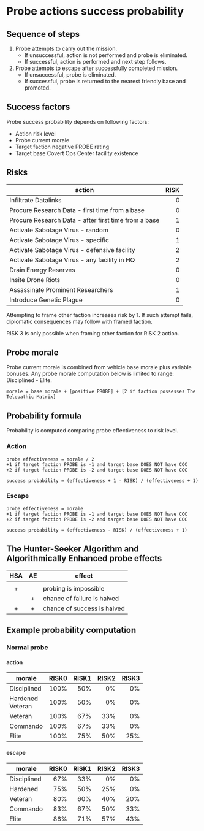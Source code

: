 # Probe actions success probability

## Sequence of steps

1. Probe attempts to carry out the mission.
   * If unsuccessful, action is not performed and probe is eliminated.
   * If successful, action is performed and next step follows.
2. Probe attempts to escape after successfully completed mission.
   * If unsuccessful, probe is eliminated.
   * If successful, probe is returned to the nearest friendly base and promoted.

## Success factors

Probe success probability depends on following factors:

* Action risk level
* Probe current morale
* Target faction negative PROBE rating
* Target base Covert Ops Center facility existence

## Risks

| action | RISK |
| ---- | ----: |
| Infiltrate Datalinks | 0 |
| Procure Research Data - first time from a base | 0 |
| Procure Research Data - after first time from a base | 1 |
| Activate Sabotage Virus - random | 0 |
| Activate Sabotage Virus - specific | 1 |
| Activate Sabotage Virus - defensive facility | 2 |
| Activate Sabotage Virus - any facility in HQ | 2 |
| Drain Energy Reserves | 0 |
| Insite Drone Riots | 0 |
| Assassinate Prominent Researchers | 1 |
| Introduce Genetic Plague | 0 |

Attempting to frame other faction increases risk by 1. If such attempt fails, diplomatic consequences may follow with framed faction.

RISK 3 is only possible when framing other faction for RISK 2 action.

## Probe morale

Probe current morale is combined from vehicle base morale plus variable bonuses.
Any probe morale computation below is limited to range: Disciplined - Elite.

```
morale = base morale + [positive PROBE] + [2 if faction possesses The Telepathic Matrix]
```

## Probability formula

Probability is computed comparing probe effectiveness to risk level.

### Action

```
probe effectiveness = morale / 2
+1 if target faction PROBE is -1 and target base DOES NOT have COC
+2 if target faction PROBE is -2 and target base DOES NOT have COC
```

```
success probability = (effectiveness + 1 - RISK) / (effectiveness + 1)
```

### Escape

```
probe effectiveness = morale
+1 if target faction PROBE is -1 and target base DOES NOT have COC
+2 if target faction PROBE is -2 and target base DOES NOT have COC
```

```
success probability = (effectiveness - RISK) / (effectiveness + 1)
```

## The Hunter-Seeker Algorithm and Algorithmically Enhanced probe effects

| HSA | AE | effect |
| :----: | :----: | ---- |
|  |  |  |
| + |  | probing is impossible |
|  | + | chance of failure is halved |
| + | + | chance of success is halved |

## Example probability computation

### Normal probe

#### action

| morale | RISK0 | RISK1 | RISK2 | RISK3 |
| ---- | ----: | ----: | ----: | ----: |
| Disciplined | 100% | 50% | 0% | 0% |
| Hardened<br>Veteran    | 100% | 50% | 0% | 0% |
| Veteran     | 100% | 67% | 33% | 0% |
| Commando    | 100% | 67% | 33% | 0% |
| Elite       | 100% | 75% | 50% | 25% |

#### escape

| morale | RISK0 | RISK1 | RISK2 | RISK3 |
| ---- | ----: | ----: | ----: | ----: |
| Disciplined | 67% | 33% | 0% | 0% |
| Hardened    | 75% | 50% | 25% | 0% |
| Veteran     | 80% | 60% | 40% | 20% |
| Commando    | 83% | 67% | 50% | 33% |
| Elite       | 86% | 71% | 57% | 43% |


